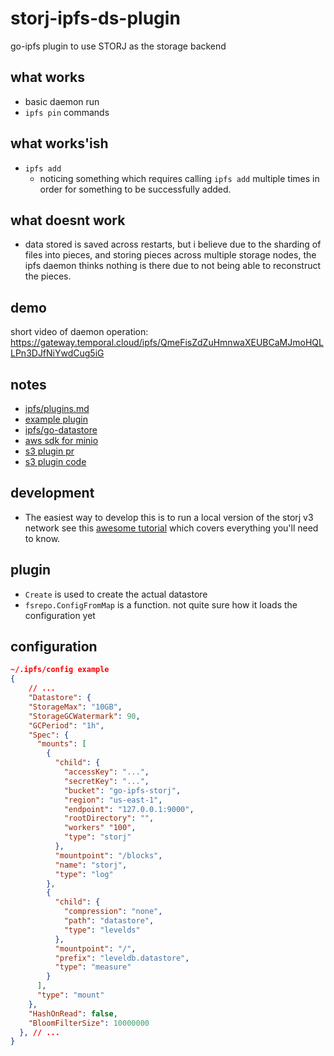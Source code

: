 # storj-ipfs-ds-plugin

go-ipfs plugin to use STORJ as the storage backend

## what works

* basic daemon run
* `ipfs pin` commands

## what works'ish

* `ipfs add`
  * noticing something which requires calling `ipfs add` multiple times in order for something to be successfully added.

## what doesnt work

* data stored is saved across restarts, but i believe due to the sharding of files into pieces, and storing pieces across multiple storage nodes, the ipfs daemon thinks nothing is there due to not being able to reconstruct the pieces.


## demo 

short video of daemon operation:
https://gateway.temporal.cloud/ipfs/QmeFisZdZuHmnwaXEUBCaMJmoHQLLPn3DJfNiYwdCug5iG

## notes

* [ipfs/plugins.md](https://github.com/ipfs/go-ipfs/blob/master/docs/plugins.md)
* [example plugin](https://github.com/ipfs/go-ipfs-example-plugin/)
* [ipfs/go-datastore](https://github.com/ipfs/go-datastore)
* [aws sdk for minio](https://docs.minio.io/docs/how-to-use-aws-sdk-for-go-with-minio-server.html)
* [s3 plugin pr](https://github.com/ipfs/go-ipfs/pull/5561)
* [s3 plugin code](https://github.com/ipfs/go-ipfs/blob/1526a4a7b2be3eb7c8dfba15dd64a8c8ebf021d6/plugin/plugins/s3ds/s3ds.go)

## development

* The easiest way to develop this is to run a local version of the storj v3 network see this [awesome tutorial](https://medium.com/@kleffew/getting-started-with-the-storj-v3-test-network-storj-sdk-c835d992cdd9) which covers everything you'll need to know.

## plugin

* `Create` is used to create the actual datastore
* `fsrepo.ConfigFromMap` is a function. not quite sure how it loads the configuration yet

## configuration

```json
~/.ipfs/config example
{
    // ...
    "Datastore": {
    "StorageMax": "10GB",
    "StorageGCWatermark": 90,
    "GCPeriod": "1h",
    "Spec": {
      "mounts": [
        {
          "child": {
            "accessKey": "...",
            "secretKey": "...",
            "bucket": "go-ipfs-storj",
            "region": "us-east-1",
            "endpoint": "127.0.0.1:9000",
            "rootDirectory": "",
            "workers" "100",
            "type": "storj"
          },
          "mountpoint": "/blocks",
          "name": "storj",
          "type": "log"
        },
        {
          "child": {
            "compression": "none",
            "path": "datastore",
            "type": "levelds"
          },
          "mountpoint": "/",
          "prefix": "leveldb.datastore",
          "type": "measure"
        }
      ],
      "type": "mount"
    },
    "HashOnRead": false,
    "BloomFilterSize": 10000000
  }, // ...
}
```

